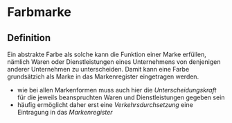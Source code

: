 # Farbmarke

## Definition
Ein abstrakte Farbe als solche kann die Funktion einer Marke erfüllen, nämlich Waren oder Dienstleistungen eines Unternehmens von denjenigen anderer Unternehmen zu unterscheiden. Damit kann eine Farbe grundsätzich als Marke in das Markenregister eingetragen werden.

- wie bei allen Markenformen muss auch hier die _Unterscheidungskraft_ für die jeweils beanspruchten Waren und Dienstleistungen gegeben sein
- häufig ermöglicht daher erst eine _Verkehrsdurchsetzung_ eine Eintragung in das _Markenregister_
